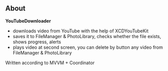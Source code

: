 ## About

**YouTubeDownloader** 

- downloads video from YouTube with the help of XCDYouTubeKit 
- saves it to FileManager & PhotoLibrary, checks whether the file exists, shows progress, alerts
- plays video at second screen, you can delete by button any video from FileManager & PhotoLibrary

Written according to MVVM + Coordinator
